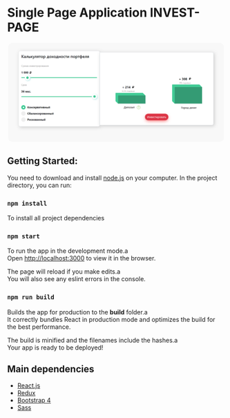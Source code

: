 # Single Page Application INVEST-PAGE

<p align="center">
  <img src="logo.png" style = "width: 500px; heigth: 700px; border-radius: 10px"  />
</p>

## Getting Started:

You need to download and install [node.js](https://nodejs.org/en/) on your computer.
In the project directory, you can run:
    
### `npm install`

To install all project dependencies

### `npm start`

To run the app in the development mode.a\
Open [http://localhost:3000](http://localhost:3000) to view it in the browser.

The page will reload if you make edits.a\
You will also see any eslint errors in the console.

### `npm run build`

Builds the app for production to the **build** folder.a\
It correctly bundles React in production mode and optimizes the build for the best performance.

The build is minified and the filenames include the hashes.a\
Your app is ready to be deployed!

## Main dependencies

* [React.js](https://reactjs.org/)
* [Redux](https://redux.js.org/)
* [Bootstrap 4](https://getbootstrap.com/docs/4.3/getting-started/introduction/)
* [Sass](https://sass-lang.com/documentation)
